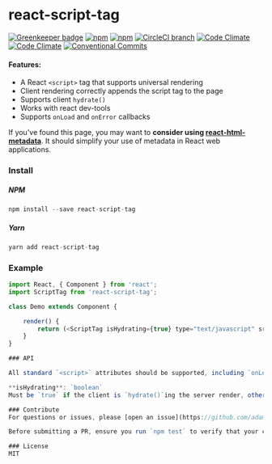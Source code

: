 # react-script-tag

[![Greenkeeper badge](https://badges.greenkeeper.io/adam-26/react-script-tag.svg)](https://greenkeeper.io/)
[![npm](https://img.shields.io/npm/v/react-script-tag.svg)](https://www.npmjs.com/package/react-script-tag)
[![npm](https://img.shields.io/npm/dm/react-script-tag.svg)](https://www.npmjs.com/package/react-script-tag)
[![CircleCI branch](https://img.shields.io/circleci/project/github/adam-26/react-script-tag/master.svg)](https://circleci.com/gh/adam-26/react-script-tag/tree/master)
[![Code Climate](https://img.shields.io/codeclimate/coverage/github/adam-26/react-script-tag.svg)](https://codeclimate.com/github/adam-26/react-script-tag)
[![Code Climate](https://img.shields.io/codeclimate/github/adam-26/react-script-tag.svg)](https://codeclimate.com/github/adam-26/react-script-tag)
[![Conventional Commits](https://img.shields.io/badge/Conventional%20Commits-1.0.0-yellow.svg)](https://conventionalcommits.org)


#### Features:
 * A React `<script>` tag that supports universal rendering
 * Client rendering correctly appends the script tag to the page
 * Supports client `hydrate()`
 * Works with react dev-tools
 * Supports `onLoad` and `onError` callbacks

If you've found this page, you may want to **consider using [react-html-metadata](github.com/adam-26/react-html-metadata)**. It should simplify your use of metadata in React web applications.

### Install

##### NPM

```js
npm install --save react-script-tag
```

##### Yarn

```js
yarn add react-script-tag
```

### Example

```js
import React, { Component } from 'react';
import ScriptTag from 'react-script-tag';

class Demo extends Component {

    render() {
        return (<ScriptTag isHydrating={true} type="text/javascript" src="some_script.js" />);
    }
}

### API

All standard `<script>` attributes should be supported, including `onLoad` and `onError` callbacks.

**isHydrating**: `boolean`
Must be `true` if the client is `hydrate()`ing the server render, otherwise `false`. Defaults to `false`.

### Contribute
For questions or issues, please [open an issue](https://github.com/adam-26/react-script-tag/issues), and you're welcome to submit a PR for bug fixes and feature requests.

Before submitting a PR, ensure you run `npm test` to verify that your coe adheres to the configured lint rules and passes all tests. Be sure to include unit tests for any code changes or additions.

### License
MIT